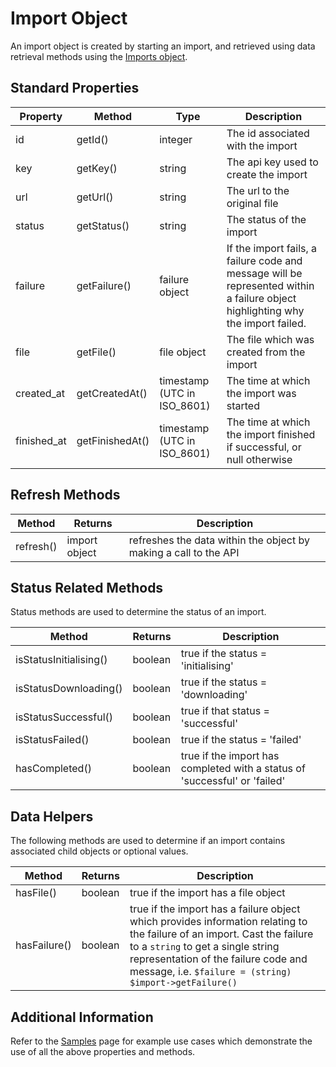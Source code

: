 # Import Object

An import object is created by starting an import, and retrieved using data retrieval methods using the [Imports object](imports.md). 

## Standard Properties

Property | Method | Type | Description
---------|--------|------|-------------
id | getId() | integer | The id associated with the import
key | getKey() | string | The api key used to create the import
url | getUrl() | string | The url to the original file
status | getStatus() | string | The status of the import
failure | getFailure() | failure object | If the import fails, a failure code and message will be represented within a failure object highlighting why the import failed. 
file | getFile() | file object | The file which was created from the import
created_at | getCreatedAt() | timestamp (UTC in ISO_8601) | The time at which the import was started
finished_at | getFinishedAt() | timestamp (UTC in ISO_8601) | The time at which the import finished if successful, or null otherwise

## Refresh Methods
Method | Returns | Description
-------|---------|-------------
refresh() | import object | refreshes the data within the object by making a call to the API

## Status Related Methods

Status methods are used to determine the status of an import.

Method | Returns | Description
-------|---------|-------------
isStatusInitialising() | boolean | true if the status = 'initialising'
isStatusDownloading() | boolean | true if the status = 'downloading'
isStatusSuccessful() | boolean | true if that status = 'successful'
isStatusFailed() | boolean | true if the status = 'failed'
hasCompleted() | boolean | true if the import has completed with a status of 'successful' or 'failed'

## Data Helpers

The following methods are used to determine if an import contains associated child objects or optional values.

Method | Returns | Description
-------|---------|-----------
hasFile() | boolean | true if the import has a file object
hasFailure() | boolean | true if the import has a failure object which provides information relating to the failure of an import. Cast the failure to a <code>string</code> to get a single string representation of the failure code and message, i.e. <code>$failure = (string) $import->getFailure()</code>

## Additional Information

Refer to the [Samples](samples.md) page for example use cases which demonstrate the use of all the above properties and methods.